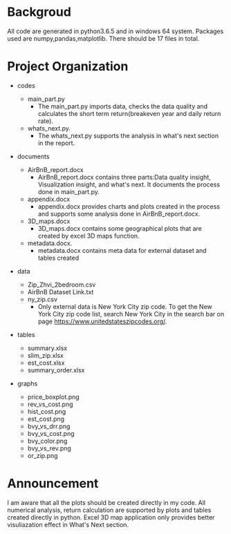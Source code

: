 # Backgroud
All code are generated in python3.6.5 and in windows 64 system. Packages used are numpy,pandas,matplotlib. There should be 17 files in total.

# Project Organization

+ codes
    - main_part.py
        -  The main_part.py imports data, checks the data quality and calculates the short term return(breakeven year and daily return rate).
    - whats_next.py. 
       - The whats_next.py supports the analysis in what's next section in the report.



+ documents
    - AirBnB_report.docx
        - AirBnB_report.docx contains three parts:Data quality insight, Visualization insight, and what's next. It documents the process done in main_part.py.
    - appendix.docx
        -  appendix.docx provides charts and plots created in the process and supports some analysis done in AirBnB_report.docx.    
    - 3D_maps.docx
        - 3D_maps.docx contains some geographical plots that are created by excel 3D maps function.   
    - metadata.docx. 
        - metadata.docx contains meta data for external dataset and tables created

+ data
    - Zip_Zhvi_2bedroom.csv
    - AirBnB Dataset Link.txt
    - ny_zip.csv
        - Only external data is New York City zip code. To get the New York City zip code list, search New York City in the search bar on page https://www.unitedstateszipcodes.org/.


+ tables
    - summary.xlsx
    - slim_zip.xlsx
    - est_cost.xlsx
    - summary_order.xlsx

+ graphs
    - price_boxplot.png
    - rev_vs_cost.png
    - hist_cost.png
    - est_cost.png
    - bvy_vs_drr.png
    - bvy_vs_cost.png
    - bvy_color.png
    - bvy_vs_rev.png
    - or_zip.png
 

# Announcement
I am aware that all the plots should be created directly in my code. All numerical analysis, return calculation are supported by plots and tables created directly in python. Excel 3D map application only provides better visuliazation effect in What's Next section.
